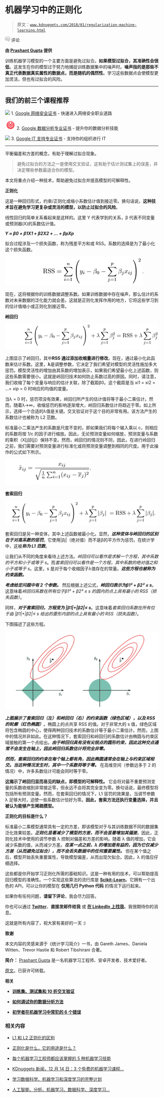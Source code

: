 # 机器学习中的正则化

> 原文：[`www.kdnuggets.com/2018/01/regularization-machine-learning.html`](https://www.kdnuggets.com/2018/01/regularization-machine-learning.html)

![c](img/3d9c022da2d331bb56691a9617b91b90.png) 评论

**由 [Prashant Gupta](https://twitter.com/Prashant_1722) 提供**

训练机器学习模型的一个主要方面是避免过拟合。**如果模型过拟合，其准确性会很低**。这发生在你的模型过于努力地捕捉训练数据集中的噪声时。**噪声指的是那些不真正代表数据真实属性的数据点，而是随机的偶然性**。学习这些数据点会使模型更加灵活，但也有过拟合的风险。

* * *

## 我们的前三个课程推荐

![](img/0244c01ba9267c002ef39d4907e0b8fb.png) 1\. [Google 网络安全证书](https://www.kdnuggets.com/google-cybersecurity) - 快速进入网络安全职业道路

![](img/e225c49c3c91745821c8c0368bf04711.png) 2\. [Google 数据分析专业证书](https://www.kdnuggets.com/google-data-analytics) - 提升你的数据分析技能

![](img/0244c01ba9267c002ef39d4907e0b8fb.png) 3\. [Google IT 支持专业证书](https://www.kdnuggets.com/google-itsupport) - 支持你的组织进行 IT

* * *

平衡偏差和方差的概念，有助于理解过拟合现象。

> 避免过拟合的方法之一是使用交叉验证，这有助于估计测试集上的误差，并决定哪些参数最适合你的模型。

本文将重点介绍一种技术，帮助避免过拟合并提高模型的可解释性。

**正则化**

这是一种回归形式，约束/正则化或缩小系数估计值到接近零。换句话说，**这种技术旨在避免学习更复杂或灵活的模型，以防止过拟合的风险**。

线性回归的简单关系看起来是这样的。这里 Y 代表学到的关系，β 代表不同变量或预测器(X)的系数估计值。

***Y ≈ β0 + β1X1 + β2X2 + … + βpXp***

拟合过程涉及一个损失函数，称为残差平方和或 RSS。系数的选择是为了最小化这个损失函数。

![](img/28c0536edba1951f65d5c1cb9a2e1c16.png)

现在，这将根据你的训练数据调整系数。如果训练数据中存在噪声，那么估计的系数对未来数据的泛化能力就会差。这就是正则化发挥作用的地方，它将这些学习到的估计值缩小或正则化到接近零。

**岭回归**

![](img/69c4f06902d08b0a2921390fe8b907c4.png)

上图显示了岭回归，其中**RSS 通过添加收缩量进行修改**。现在，通过最小化此函数来估计系数。这里，**λ**是调整参数，它决定了我们希望对模型的灵活性施加多大惩罚。模型灵活性的增加由其系数的增加表示，如果我们希望最小化上述函数，则这些系数需要很小。这就是岭回归技术如何防止系数过高的原因。同时，请注意，我们收缩了每个变量与响应的估计关联，除了截距β0。这个截距是当 xi1 = xi2 = …= xip = 0 时响应的均值的度量。

当λ = 0 时，惩罚项没有效果，岭回归所产生的估计值将等于最小二乘估计。然而，随着λ→∞，收缩惩罚的影响逐渐增大，岭回归系数估计将趋近于零。如上所示，选择一个合适的λ值是关键。交叉验证对于这个目的非常有用。该方法产生的系数估计也被称为 L2 范数。

标准最小二乘法产生的系数是尺度不变的，即如果我们将每个输入乘以 c，则相应的系数将按 1/c 的因子进行缩放。因此，无论预测变量如何缩放，预测变量与系数的乘积（X[j]β[j]）保持不变。然而，岭回归的情况则不同，因此，在进行岭回归之前，我们需要对预测变量进行标准化或将预测变量调整到相同的尺度。用于此操作的公式如下所示。

![](img/d59604341f9ddc198ff0bb86d9958c0e.png)

**套索回归**

![](img/1e9dbe3641f030999c8c95a4e8a0d3dd.png)

套索回归是另一种变体，其中上述函数被最小化。显然，***这种变体与岭回归的区别在于对高系数的惩罚***。它使用|βj|（绝对值）而不是β的平方作为惩罚。在统计学中，这被***称为 L1 范数***。

让我们从不同的角度来看待上述方法。*岭回归可以看作是求解一个方程，其中系数的平方和小于或等于 s*。而*套索回归可以看作是一个方程，其中系数的绝对值之和小于或等于 s*。这里，s 是对于每个收缩因子λ值存在的常量。***这些方程也被称为约束函数。***

***考虑给定问题中有 2 个参数。*** 然后根据上述公式，***岭回归表示为β1² + β2² ≤ s***。这意味着*岭回归系数在所有位于β1² + β2² ≤ s 的圆内的点上具有最小的 RSS（损失函数）*。

同样，***对于套索回归，方程变为 |β1|+|β2|≤ s***。这意味着*套索回归系数在所有位于由 |β1|+|β2|≤ s 给出的菱形内部的点上具有最小的 RSS（损失函数）*。

下图描述了这些方程。

![](img/e1be3283fd716c9772bdee13dac99120.png)

***上图展示了套索回归（左）和岭回归（右）的约束函数（绿色区域），以及 RSS 的轮廓（红色椭圆）***。椭圆上的点共享 RSS 的值。对于非常大的 s 值，绿色区域将包含椭圆的中心，使得两种回归技术的系数估计等于最小二乘估计。然而，上图中的情况并非如此。在这种情况下，套索回归和岭回归的系数估计由椭圆与约束区域接触的第一个点给出。***由于岭回归具有没有尖锐点的圆形约束，因此这种交点通常不会发生在轴上，因此岭回归系数估计将完全非零。***

***然而，套索回归的约束在每个轴上都有角，因此椭圆通常会在轴上与约束区域相交。当这种情况发生时，其中一个系数将等于零。*** 在高维空间（参数远多于 2 的情况）中，许多系数估计可能会同时等于零。

**这揭示了岭回归显而易见的缺点，即模型的可解释性。** 它会将对最不重要预测变量的系数收缩到非常接近零，但永远不会将其完全变为零。换句话说，最终模型将包括所有预测变量。然而，在套索回归的情况下，L1 惩罚的效果是，当调节参数 λ 足够大时，迫使一些系数估计恰好为零。**因此，套索方法还执行变量选择，并且被认为能够产生稀疏模型。**

**正则化的目标是什么？**

标准最小二乘模型通常具有一定的方差，即该模型对于与其训练数据不同的数据集泛化效果较差。***正则化显著减少了模型的方差，而不会显著增加其偏差***。因此，正则化技术中使用的调节参数 λ 控制对偏差和方差的影响。随着 λ 值的增加，它会减少系数的值，从而减少方差。***在某一点之前，λ 的增加是有益的，因为它仅减少方差（从而避免过拟合），而不会丢失数据中的任何重要属性。*** 但在某个值之后，模型开始丢失重要属性，导致模型偏差，从而出现欠拟合。因此，λ 的值应仔细选择。

这些都是你开始学习正则化所需的基础知识。这是一种有用的技术，可以帮助提高回归模型的准确性。一个实现这些算法的流行库是 [**Scikit-Learn**](https://becominghuman.ai/implementing-decision-trees-using-scikit-learn-5057b27221ec)。它拥有一个出色的 API，可以让你的模型在 **仅用几行 Python 代码** 的情况下运行起来。

如果你有任何问题，**请留下评论**，我会尽力回答。

你也可以通过 [**Twitter**](https://twitter.com/Prashant_1722)、**直接发邮件给我** 或 [**在 LinkedIn 上找我**](https://www.linkedin.com/in/prashantgupta17/)。我很期待你的消息。

这就是所有内容了，祝大家有美好的一天 :)

**致谢**

本文内容的灵感来源于《统计学习简介》一书，由 Gareth James、Daniela Witten、Trevor Hastie 和 Robert Tibshirani 合著。

**简介：** [Prashant Gupta](https://towardsdatascience.com/@prashantgupta17) 是一名机器学习工程师、安卓开发者、技术爱好者。

[原文](https://towardsdatascience.com/regularization-in-machine-learning-76441ddcf99a)。已获许可转载。

**相关**

+   [**训练集、测试集和 10 折交叉验证**](https://www.kdnuggets.com/2018/01/training-test-sets-cross-validation.html)

+   [**如何调试你的数据分析方法**](https://www.kdnuggets.com/2017/12/debug-data-analysis.html)

+   [**初学者在机器学习中常犯的 6 个错误**](https://www.kdnuggets.com/2017/10/top-errors-novice-machine-learning-engineers.html)

### 相关内容

+   [L1 和 L2 正则化的区别](https://www.kdnuggets.com/2022/08/difference-l1-l2-regularization.html)

+   [正则化是什么，它的用途是什么？](https://www.kdnuggets.com/wtf-is-regularization-and-what-is-it-for)

+   [每个机器学习工程师都应该掌握的 5 种机器学习技能](https://www.kdnuggets.com/2023/03/5-machine-learning-skills-every-machine-learning-engineer-know-2023.html)

+   [KDnuggets 新闻，12 月 14 日：3 个免费的机器学习课程…](https://www.kdnuggets.com/2022/n48.html)

+   [学习数据科学、机器学习和深度学习的完整计划](https://www.kdnuggets.com/2023/01/mwiti-solid-plan-learning-data-science-machine-learning-deep-learning.html)

+   [人工智能、分析、机器学习、数据科学、深度学习…](https://www.kdnuggets.com/2021/12/developments-predictions-ai-machine-learning-data-science-research.html)
